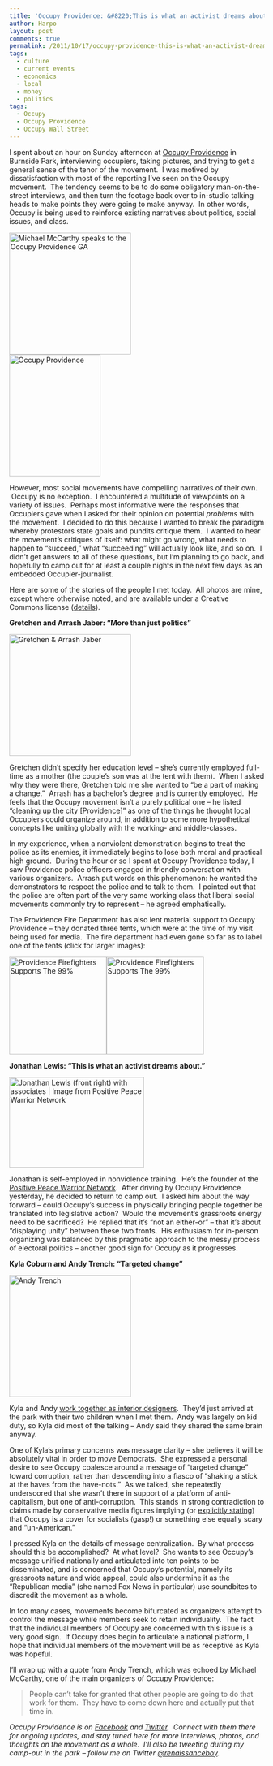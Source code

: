 ```yaml
---
title: 'Occupy Providence: &#8220;This is what an activist dreams about.&#8221;'
author: Harpo
layout: post
comments: true
permalink: /2011/10/17/occupy-providence-this-is-what-an-activist-dreams-about/
tags:
  - culture
  - current events
  - economics
  - local
  - money
  - politics
tags:
  - Occupy
  - Occupy Providence
  - Occupy Wall Street
---
```

I spent about an hour on Sunday afternoon at <a href="http://www.facebook.com/OccupyProvidence" target="_blank">Occupy Providence</a> in Burnside Park, interviewing occupiers, taking pictures, and trying to get a general sense of the tenor of the movement.  I was motived by dissatisfaction with most of the reporting I&#8217;ve seen on the Occupy movement.  The tendency seems to be to do some obligatory man-on-the-street interviews, and then turn the footage back over to in-studio talking heads to make points they were going to make anyway.  In other words, Occupy is being used to reinforce existing narratives about politics, social issues, and class.

<div style="width: 250px" class="wp-caption alignright">
  <a title="Michael McCarthy speaks to the Occupy Providence GA" href="http://www.flickr.com/photos/renaissanceboy/6250966411/" target="_blank"><img src="http://farm7.static.flickr.com/6231/6250966411_7d384987d3_m.jpg" alt="Michael McCarthy speaks to the Occupy Providence GA" width="240" height="240" /></a>
</div>

<div style="width: 190px" class="wp-caption alignright">
  <a title="Signs on the statue of General Ambrose Burnside" href="http://www.flickr.com/photos/renaissanceboy/6251317780/" target="_blank"><img src="http://farm7.static.flickr.com/6214/6251317780_5dd5dd6451_m.jpg" alt="Occupy Providence" width="180" height="240" /></a>
</div>

However, most social movements have compelling narratives of their own.  Occupy is no exception.  I encountered a multitude of viewpoints on a variety of issues.  Perhaps most informative were the responses that Occupiers gave when I asked for their opinion on potential *problems* with the movement.  I decided to do this because I wanted to break the paradigm whereby protestors state goals and pundits critique them.  I wanted to hear the movement&#8217;s critiques of itself: what might go wrong, what needs to happen to &#8220;succeed,&#8221; what &#8220;succeeding&#8221; will actually look like, and so on.  I didn&#8217;t get answers to all of these questions, but I&#8217;m planning to go back, and hopefully to camp out for at least a couple nights in the next few days as an embedded Occupier-journalist.

Here are some of the stories of the people I met today.  All photos are mine, except where otherwise noted, and are available under a Creative Commons license (<a href="http://creativecommons.org/licenses/by-nc-sa/2.0/" target="_blank">details</a>).

**Gretchen and Arrash Jaber: &#8220;More than just politics&#8221;**

<div style="width: 250px" class="wp-caption alignright">
  <a title="Gretchen & Arrash Jaber by Harpo Jaeger" href="http://www.flickr.com/photos/renaissanceboy/6251362066/" target="_blank"><img src="http://farm7.static.flickr.com/6226/6251362066_00884810b1_m.jpg" alt="Gretchen & Arrash Jaber" width="240" height="240" /></a>
</div>

Gretchen didn&#8217;t specify her education level – she&#8217;s currently employed full-time as a mother (the couple&#8217;s son was at the tent with them).  When I asked why they were there, Gretchen told me she wanted to &#8220;be a part of making a change.&#8221;  Arrash has a bachelor&#8217;s degree and is currently employed.  He feels that the Occupy movement isn&#8217;t a purely political one – he listed &#8220;cleaning up the city [Providence]&#8221; as one of the things he thought local Occupiers could organize around, in addition to some more hypothetical concepts like uniting globally with the working- and middle-classes.

In my experience, when a nonviolent demonstration begins to treat the police as its enemies, it immediately begins to lose both moral and practical high ground.  During the hour or so I spent at Occupy Providence today, I saw Providence police officers engaged in friendly conversation with various organizers.  Arrash put words on this phenomenon: he wanted the demonstrators to respect the police and to talk to them.  I pointed out that the police are often part of the very same working class that liberal social movements commonly try to represent – he agreed emphatically.

The Providence Fire Department has also lent material support to Occupy Providence – they donated three tents, which were at the time of my visit being used for media.  The fire department had even gone so far as to label one of the tents (click for larger images):

<div>
  <a title="Providence Firefighters Supports The 99% by Harpo Jaeger, on Flickr" href="http://www.flickr.com/photos/renaissanceboy/6250954177/" target="_blank"><img src="http://farm7.static.flickr.com/6041/6250954177_a4b502abe7_m.jpg" alt="Providence Firefighters Supports The 99%" width="192" height="192" /></a><a title="Providence Firefighters Supports The 99% by Harpo Jaeger, on Flickr" href="http://www.flickr.com/photos/renaissanceboy/6250958515/" target="_blank"><img src="http://farm7.static.flickr.com/6035/6250958515_2b98c0fb0b_m.jpg" alt="Providence Firefighters Supports The 99%" width="192" height="192" /></a>
</div>

**Jonathan Lewis: &#8220;This is what an activist dreams about.&#8221;**

<div style="width: 276px" class="wp-caption alignright">
  <a href="http://positivepeacewarriornetwork.files.wordpress.com/2011/04/coast-2-coast-training-crew.jpg?w=410" target="_blank"><img src="http://positivepeacewarriornetwork.files.wordpress.com/2011/04/coast-2-coast-training-crew.jpg?w=410" alt="Jonathan Lewis (front right) with associates | Image from Positive Peace Warrior Network" title="Jonathan Lewis (front right) with associates | Image from Positive Peace Warrior Network" width="266" height="178" /></a>
</div>

Jonathan is self-employed in nonviolence training.  He&#8217;s the founder of the <a href="http://positivepeacewarriornetwork.wordpress.com/" target="_blank">Positive Peace Warrior Network</a>.  After driving by Occupy Providence yesterday, he decided to return to camp out.  I asked him about the way forward – could Occupy&#8217;s success in physically bringing people together be translated into legislative action?  Would the movement&#8217;s grassroots energy need to be sacrificed?  He replied that it&#8217;s &#8220;not an either-or&#8221; – that it&#8217;s about &#8220;displaying unity&#8221; between these two fronts.  His enthusiasm for in-person organizing was balanced by this pragmatic approach to the messy process of electoral politics – another good sign for Occupy as it progresses.

**Kyla Coburn and Andy Trench: &#8220;Targeted change&#8221;**

<div style="width: 250px" class="wp-caption alignleft">
  <a title="Andy Trench by Harpo Jaeger" href="http://www.flickr.com/photos/renaissanceboy/6251409244/" target="_blank"><img src="http://farm7.static.flickr.com/6057/6251409244_973b73a9d8_m.jpg" alt="Andy Trench" width="240" height="240" /></a>
</div>

Kyla and Andy <a href="http://www.kylacoburndesigns.com/" target="_blank">work together as interior designers</a>.  They&#8217;d just arrived at the park with their two children when I met them.  Andy was largely on kid duty, so Kyla did most of the talking – Andy said they shared the same brain anyway.

One of Kyla&#8217;s primary concerns was message clarity – she believes it will be absolutely vital in order to move Democrats.  She expressed a personal desire to see Occupy coalesce around a message of &#8220;targeted change&#8221; toward corruption, rather than descending into a fiasco of &#8220;shaking a stick at the haves from the have-nots.&#8221;  As we talked, she repeatedly underscored that she wasn&#8217;t there in support of a platform of anti-capitalism, but one of anti-corruption.  This stands in strong contradiction to claims made by conservative media figures implying (or <a href="http://gawker.com/5849721/bill-oreilly-occupy-wall-street-protesters-are-drug+trafficking-crackheads" target="_blank">explicitly stating</a>) that Occupy is a cover for socialists (gasp!) or something else equally scary and &#8220;un-American.&#8221;

I pressed Kyla on the details of message centralization.  By what process should this be accomplished?  At what level?  She wants to see Occupy&#8217;s message unified nationally and articulated into ten points to be disseminated, and is concerned that Occupy&#8217;s potential, namely its grassroots nature and wide appeal, could also undermine it as the &#8220;Republican media&#8221; (she named Fox News in particular) use soundbites to discredit the movement as a whole.

In too many cases, movements become bifurcated as organizers attempt to control the message while members seek to retain individuality.  The fact that the individual members of Occupy are concerned with this issue is a very good sign.  If Occupy does begin to articulate a national platform, I hope that individual members of the movement will be as receptive as Kyla was hopeful.

I&#8217;ll wrap up with a quote from Andy Trench, which was echoed by Michael McCarthy, one of the main organizers of Occupy Providence:

> People can&#8217;t take for granted that other people are going to do that work for them.  They have to come down here and actually put that time in.

*Occupy Providence is on <a href="http://www.facebook.com/OccupyProvidence" target="_blank">Facebook</a> and <a href="https://twitter.com/occupyprov" target="_blank">Twitter</a>.  Connect with them there for ongoing updates, and stay tuned here for more interviews, photos, and thoughts on the movement as a whole.  I&#8217;ll also be tweeting during my camp-out in the park – follow me on Twitter <a href="http://twitter.com/renaissanceboy" target="_blank">@renaissanceboy</a>.*